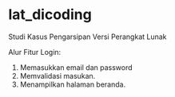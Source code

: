 # lat_dicoding
Studi Kasus Pengarsipan Versi Perangkat Lunak

Alur Fitur Login:
1. Memasukkan email dan password
2. Memvalidasi masukan.
3. Menampilkan halaman beranda.
